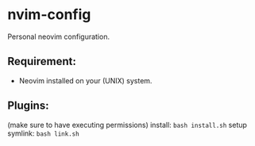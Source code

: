 # nvim-config
Personal neovim configuration.

## Requirement:
- Neovim installed on your (UNIX) system.

## Plugins:
(make sure to have executing permissions)
install: `bash install.sh`
setup symlink: `bash link.sh`
